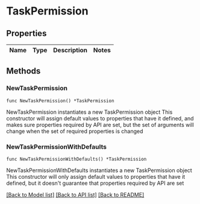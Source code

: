 # TaskPermission

## Properties

Name | Type | Description | Notes
------------ | ------------- | ------------- | -------------

## Methods

### NewTaskPermission

`func NewTaskPermission() *TaskPermission`

NewTaskPermission instantiates a new TaskPermission object
This constructor will assign default values to properties that have it defined,
and makes sure properties required by API are set, but the set of arguments
will change when the set of required properties is changed

### NewTaskPermissionWithDefaults

`func NewTaskPermissionWithDefaults() *TaskPermission`

NewTaskPermissionWithDefaults instantiates a new TaskPermission object
This constructor will only assign default values to properties that have it defined,
but it doesn't guarantee that properties required by API are set


[[Back to Model list]](../README.md#documentation-for-models) [[Back to API list]](../README.md#documentation-for-api-endpoints) [[Back to README]](../README.md)


